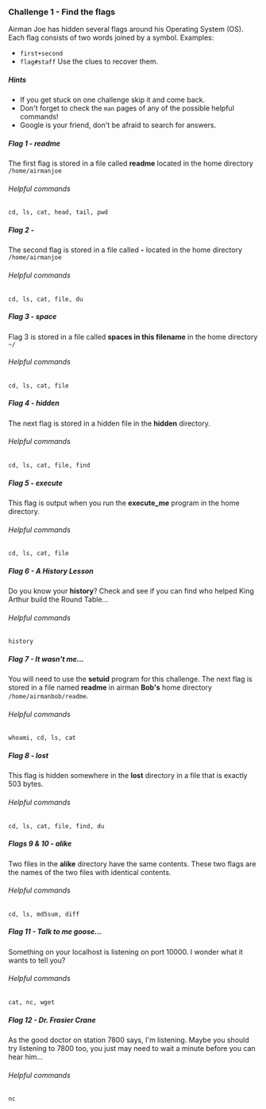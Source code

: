 ### Challenge 1 - Find the flags
Airman Joe has hidden several flags around his Operating System (OS).  Each flag consists of two 
words joined by a symbol.  Examples: 
* `first+second` 
* `flag#staff`
Use the clues to recover them.

##### Hints
* If you get stuck on one challenge skip it and come back.
* Don't forget to check the `man` pages of any of the possible helpful commands!
* Google is your friend, don't be afraid to search for answers.

##### Flag 1 - readme
The first flag is stored in a file called **readme** located in the home 
directory `/home/airmanjoe`
###### Helpful commands
`cd, ls, cat, head, tail, pwd`

##### Flag 2 - 
The second flag is stored in a file called **-** located in the home 
directory `/home/airmanjoe` 
###### Helpful commands
`cd, ls, cat, file, du`

##### Flag 3 - space
Flag 3 is stored in a file called **spaces in this filename** in the home 
directory `~/`
###### Helpful commands
`cd, ls, cat, file`

##### Flag 4 - hidden
The next flag is stored in a hidden file in the **hidden** directory.
###### Helpful commands
`cd, ls, cat, file, find`

##### Flag 5 - execute
This flag is output when you run the **execute_me** program in the home directory.
###### Helpful commands
`cd, ls, cat, file`

##### Flag 6 - A History Lesson
Do you know your **history**?  Check and see if you can find who helped King 
Arthur build the Round Table...
###### Helpful commands
`history`

##### Flag 7 - It wasn't me...
You will need to use the **setuid** program for this challenge.  The next flag 
is stored in a file named **readme** in airman **Bob's** home directory 
`/home/airmanbob/readme`.
###### Helpful commands
`whoami, cd, ls, cat`

##### Flag 8 - lost
This flag is hidden somewhere in the **lost** directory in a file that is 
exactly 503 bytes.
###### Helpful commands
`cd, ls, cat, file, find, du`

##### Flags 9 & 10 - alike
Two files in the **alike** directory have the same contents.  These two flags
are the names of the two files with identical contents.
###### Helpful commands
`cd, ls, md5sum, diff`

##### Flag 11 - Talk to me goose... 
Something on your localhost is listening on port 10000. I wonder what it wants 
to tell you? 
###### Helpful commands
`cat, nc, wget`

##### Flag 12 - Dr. Frasier Crane
As the good doctor on station 7800 says, I'm listening.  Maybe you should try
listening to 7800 too, you just may need to wait a minute before you can hear 
him...
###### Helpful commands
`nc`


